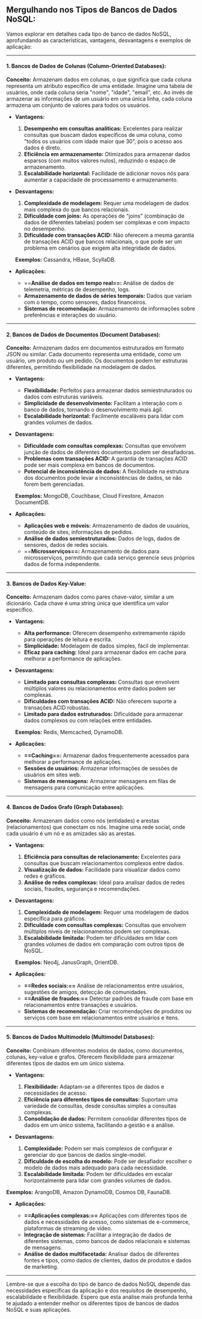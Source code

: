 ## Mergulhando nos Tipos de Bancos de Dados NoSQL:

Vamos explorar em detalhes cada tipo de banco de dados NoSQL, aprofundando as características, vantagens, desvantagens e exemplos de aplicação:

---
#### 1. Bancos de Dados de Colunas (Column-Oriented Databases):

**Conceito:** Armazenam dados em colunas, o que significa que cada coluna representa um atributo específico de uma entidade. Imagine uma tabela de usuários, onde cada coluna seria "nome", "idade", "email", etc. Ao invés de armazenar as informações de um usuário em uma única linha, cada coluna armazena um conjunto de valores para todos os usuários.

- **Vantagens:**
	
	1. **Desempenho em consultas analíticas:** Excelentes para realizar consultas que buscam dados específicos de uma coluna, como "todos os usuários com idade maior que 30", pois o acesso aos dados é direto.
	2. **Eficiência em armazenamento:**  Otimizados para armazenar dados esparsos (com muitos valores nulos),  reduzindo o espaço de armazenamento. 
	3. **Escalabilidade horizontal:** Facilidade de adicionar novos nós para aumentar a capacidade de processamento e armazenamento.

- **Desvantagens:**
	
	1. **Complexidade de modelagem:** Requer uma modelagem de dados mais complexa do que bancos relacionais.
	2. **Dificuldade com joins:** As operações de "joins" (combinação de dados de diferentes tabelas) podem ser complexas e com impacto no desempenho.
	3. **Dificuldade com transações ACID:**  Não oferecem a mesma garantia de transações ACID que bancos relacionais, o que pode ser um problema em cenários que exigem alta integridade de dados.
	
	**Exemplos:** Cassandra, HBase, ScyllaDB.

- **Aplicações:**
	
	* ==**Análise de dados em tempo real==:** Análise de dados de telemetria, métricas de desempenho, logs.
	* **Armazenamento de dados de séries temporais:** Dados que variam com o tempo, como sensores, dados financeiros.
	* **Sistemas de recomendação:** Armazenamento de informações sobre preferências e interações do usuário.

---
#### 2. Bancos de Dados de Documentos (Document Databases):

**Conceito:** Armazenam dados em documentos estruturados em formato JSON ou similar. Cada documento representa uma entidade, como um usuário, um produto ou um pedido. Os documentos podem ter estruturas diferentes, permitindo flexibilidade na modelagem de dados.

- **Vantagens:**
	
	* **Flexibilidade:** Perfeitos para armazenar dados semiestruturados ou dados com estruturas variáveis.
	* **Simplicidade de desenvolvimento:** Facilitam a interação com o banco de dados, tornando o desenvolvimento mais ágil.
	* **Escalabilidade horizontal:** Facilmente escaláveis para lidar com grandes volumes de dados.

- **Desvantagens:**
	
	* **Dificuldade com consultas complexas:**  Consultas que envolvem junção de dados de diferentes documentos podem ser desafiadoras.
	* **Problemas com transações ACID:** A garantia de transações ACID pode ser mais complexa em bancos de documentos.
	* **Potencial de inconsistência de dados:** A flexibilidade na estrutura dos documentos pode levar a inconsistências de dados, se não forem bem gerenciadas.
	
	**Exemplos:** MongoDB, Couchbase, Cloud Firestore, Amazon DocumentDB.

- **Aplicações:**
	
	* **Aplicações web e móveis:** Armazenamento de dados de usuários, conteúdo de sites, informações de pedidos.
	* **Análise de dados semiestruturados:** Dados de logs, dados de sensores, dados de redes sociais.
	* ==**Microsserviços==:**  Armazenamento de dados para microsserviços, permitindo que cada serviço gerencie seus próprios dados de forma independente.

---
#### 3. Bancos de Dados Key-Value:

**Conceito:** Armazenam dados como pares chave-valor, similar a um dicionário.  Cada chave é uma string única que identifica um valor específico.

- **Vantagens:**
	
	* **Alta performance:** Oferecem desempenho extremamente rápido para operações de leitura e escrita.
	* **Simplicidade:** Modelagem de dados simples, fácil de implementar.
	* **Eficaz para caching:** Ideal para armazenar dados em cache para melhorar a performance de aplicações.

- **Desvantagens:**
	
	* **Limitado para consultas complexas:**  Consultas que envolvem múltiplos valores ou relacionamentos entre dados podem ser complexas.
	* **Dificuldades com transações ACID:**  Não oferecem suporte a transações ACID robustas.
	* **Limitado para dados estruturados:** Dificuldade para armazenar dados complexos ou com relações entre entidades.
	
	**Exemplos:** Redis, Memcached, DynamoDB.

- **Aplicações:**
	
	* **==Caching==:** Armazenar dados frequentemente acessados para melhorar a performance de aplicações.
	* **Sessões de usuários:** Armazenar informações de sessões de usuários em sites web.
	* **Sistemas de mensagens:** Armazenar mensagens em filas de mensagens para comunicação entre aplicações.

---
#### 4. Bancos de Dados Grafo (Graph Databases):

**Conceito:** Armazenam dados como nós (entidades) e arestas (relacionamentos) que conectam os nós. Imagine uma rede social, onde cada usuário é um nó e as amizades são as arestas.

- **Vantagens:**
	
	1. **Eficiência para consultas de relacionamento:** Excelentes para consultas que buscam relacionamentos complexos entre dados.
	2. **Visualização de dados:** Facilidade para visualizar dados como redes e gráficos.
	3. **Análise de redes complexas:** Ideal para analisar dados de redes sociais, fraudes, segurança e recomendações.

- **Desvantagens:**
	
	1. **Complexidade de modelagem:** Requer uma modelagem de dados específica para gráficos.
	2. **Dificuldade com consultas complexas:**  Consultas que envolvem múltiplos níveis de relacionamentos podem ser complexas.
	3. **Escalabilidade limitada:**  Podem ter dificuldades em lidar com grandes volumes de dados em comparação com outros tipos de NoSQL.
	
	**Exemplos:** Neo4j, JanusGraph, OrientDB.

- **Aplicações:**
	
	* **==Redes sociais:==** Análise de relacionamentos entre usuários, sugestões de amigos, detecção de comunidades.
	* **==Análise de fraudes:==** Detectar padrões de fraude com base em relacionamentos entre transações e usuários.
	* **Sistemas de recomendação:**  Criar recomendações de produtos ou serviços com base em relacionamentos entre usuários e itens.

---
#### 5. Bancos de Dados Multimodelo (Multimodel Databases):

**Conceito:** Combinam diferentes modelos de dados, como documentos, colunas, key-value e grafos.  Oferecem flexibilidade para armazenar diferentes tipos de dados em um único sistema.

- **Vantagens:**
	
	1. **Flexibilidade:**  Adaptam-se a diferentes tipos de dados e necessidades de acesso.
	2. **Eficiência para diferentes tipos de consultas:** Suportam uma variedade de consultas, desde consultas simples a consultas complexas.
	3. **Consolidação de dados:**  Permitem consolidar diferentes tipos de dados em um único sistema, facilitando a gestão e a análise.

- **Desvantagens:**
	
	1. **Complexidade:**  Podem ser mais complexos de configurar e gerenciar do que bancos de dados single-model.
	2. **Dificuldade de escolha do modelo:**  Pode ser desafiador escolher o modelo de dados mais adequado para cada necessidade.
	3. **Escalabilidade limitada:**  Podem ter dificuldades em escalar horizontalmente para lidar com grandes volumes de dados.

**Exemplos:** ArangoDB, Amazon DynamoDB, Cosmos DB, FaunaDB.

- **Aplicações:**
	
	* **==Aplicações complexas:==**  Aplicações com diferentes tipos de dados e necessidades de acesso, como sistemas de e-commerce, plataformas de streaming de vídeo.
	* **Integração de sistemas:**  Facilitar a integração de dados de diferentes sistemas, como bancos de dados relacionais e sistemas de mensagens.
	* **Análise de dados multifacetada:**  Analisar dados de diferentes fontes e tipos, como dados de clientes, dados de produtos e dados de marketing.

---
Lembre-se que a escolha do tipo de banco de dados NoSQL depende das necessidades específicas da aplicação e dos requisitos de desempenho, escalabilidade e flexibilidade. Espero que esta análise mais profunda tenha te ajudado a entender melhor os diferentes tipos de bancos de dados NoSQL e suas aplicações.
